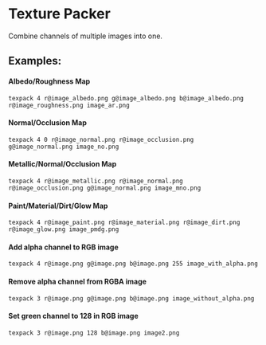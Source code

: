 # Texture Packer
Combine channels of multiple images into one.

## Examples:

#### Albedo/Roughness Map
```
texpack 4 r@image_albedo.png g@image_albedo.png b@image_albedo.png r@image_roughness.png image_ar.png
```

#### Normal/Occlusion Map
```
texpack 4 0 r@image_normal.png r@image_occlusion.png g@image_normal.png image_no.png
```

#### Metallic/Normal/Occlusion Map
```
texpack 4 r@image_metallic.png r@image_normal.png r@image_occlusion.png g@image_normal.png image_mno.png
```

#### Paint/Material/Dirt/Glow Map
```
texpack 4 r@image_paint.png r@image_material.png r@image_dirt.png r@image_glow.png image_pmdg.png
```

#### Add alpha channel to RGB image
```
texpack 4 r@image.png g@image.png b@image.png 255 image_with_alpha.png
```

#### Remove alpha channel from RGBA image
```
texpack 3 r@image.png g@image.png b@image.png image_without_alpha.png
```

#### Set green channel to 128 in RGB image
```
texpack 3 r@image.png 128 b@image.png image2.png
```